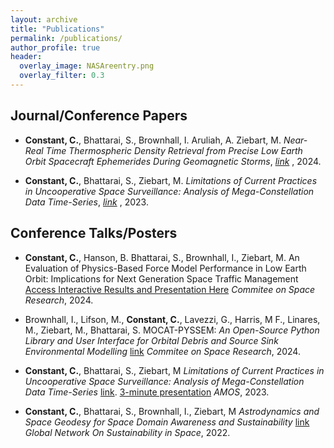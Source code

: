 ```yaml
---
layout: archive
title: "Publications"
permalink: /publications/
author_profile: true
header:
  overlay_image: NASAreentry.png
  overlay_filter: 0.3
---
```


Journal/Conference Papers
------
* <b>Constant, C.</b>, Bhattarai, S., Brownhall, I. Aruliah, A. Ziebart, M.  _Near-Real Time Thermospheric Density Retrieval from Precise Low Earth Orbit Spacecraft Ephemerides During Geomagnetic Storms_,  <i>[link](arxiv.org/abs/2408.16805) </i>, 2024.

* <b>Constant, C.</b>, Bhattarai, S., Ziebart, M.  _Limitations of Current Practices in Uncooperative Space Surveillance: Analysis of Mega-Constellation Data Time-Series_,  <i>[link](https://ui.adsabs.harvard.edu/abs/2023amos.conf...88C/abstract) </i>, 2023.

Conference Talks/Posters
------
* <b>Constant, C.</b>, Hanson, B. Bhattarai, S., Brownhall, I., Ziebart, M. An Evaluation of Physics-Based Force Model Performance in Low Earth Orbit: Implications for Next Generation Space Traffic Management [Access Interactive Results and Presentation Here](https://charlesplusc.github.io//assets/cospar24_presentation/reveal.js-master/index.html) <i>Commitee on Space Research</i>, 2024.

* Brownhall, I.,  Lifson, M., <b>Constant, C.</b>, Lavezzi, G., Harris, M F., Linares, M., Ziebart, M., Bhattarai, S. MOCAT-PYSSEM: _An Open-Source Python Library and User Interface for Orbital Debris and Source Sink Environmental Modelling_ [link](https://www.researchgate.net/publication/382557433_MOCAT-PYSSEM_An_Open-Source_Python_Library_and_User_Interface_for_Orbital_Debris_and_Source_Sink_Environmental_Modelling) <i>Commitee on Space Research</i>, 2024.

* <b>Constant, C.</b>, Bhattarai, S., Ziebart, M _Limitations of Current Practices in Uncooperative Space Surveillance: Analysis of Mega-Constellation Data Time-Series_ [link](https://github.com/CharlesPlusC/CharlesPlusC.github.io/raw/master/Figures/AMOS-Poster.pdf). [3-minute presentation](https://github.com/CharlesPlusC/CharlesPlusC.github.io/raw/master/assets/AMOS_Presentation_3min.mp4) <i>AMOS</i>, 2023.

* <b>Constant, C.</b>, Bhattarai, S., Brownhall, I., Ziebart, M _Astrodynamics and Space Geodesy for Space Domain Awareness and Sustainability_ [link](https://github.com/CharlesPlusC/CharlesPlusC.github.io/raw/master/assets/GNOSIS_Poster_28_11_22.pdf) <i>Global Network On Sustainability in Space</i>, 2022.